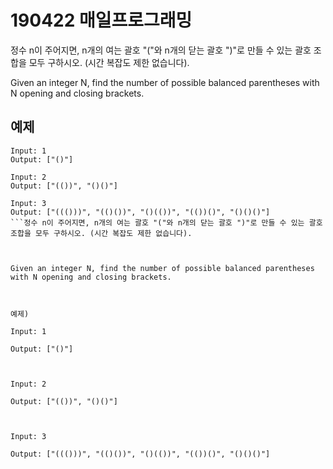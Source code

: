 # 190422 매일프로그래밍

정수 n이 주어지면, n개의 여는 괄호 "("와 n개의 닫는 괄호 ")"로 만들 수 있는 괄호 조합을 모두 구하시오. (시간 복잡도 제한 없습니다).

Given an integer N, find the number of possible balanced parentheses with N opening and closing brackets.



## 예제

```
Input: 1
Output: ["()"]
```

```
Input: 2
Output: ["(())", "()()"]
```

```
Input: 3
Output: ["((()))", "(()())", "()(())", "(())()", "()()()"]
```정수 n이 주어지면, n개의 여는 괄호 "("와 n개의 닫는 괄호 ")"로 만들 수 있는 괄호 조합을 모두 구하시오. (시간 복잡도 제한 없습니다).



Given an integer N, find the number of possible balanced parentheses with N opening and closing brackets.



예제)

Input: 1

Output: ["()"]



Input: 2

Output: ["(())", "()()"]



Input: 3

Output: ["((()))", "(()())", "()(())", "(())()", "()()()"]